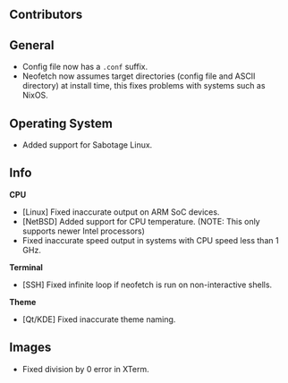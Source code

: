 ## Contributors


## General

- Config file now has a `.conf` suffix.
- Neofetch now assumes target directories (config file and ASCII directory) at install time, this fixes problems with systems such as NixOS.


## Operating System

- Added support for Sabotage Linux.


## Info

**CPU**

- [Linux] Fixed inaccurate output on ARM SoC devices.
- [NetBSD] Added support for CPU temperature. (NOTE: This only supports newer Intel processors)
- Fixed inaccurate speed output in systems with CPU speed less than 1 GHz.

**Terminal**

- [SSH] Fixed infinite loop if neofetch is run on non-interactive shells.

**Theme**

- [Qt/KDE] Fixed inaccurate theme naming.


## Images

- Fixed division by 0 error in XTerm.
